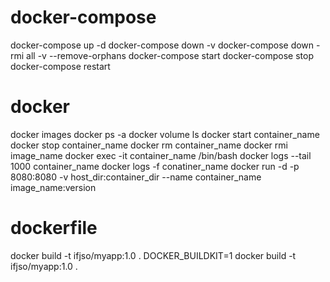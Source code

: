 # docker-compose
docker-compose up -d
docker-compose down -v
docker-compose down -rmi all -v --remove-orphans
docker-compose start
docker-compose stop
docker-compose restart

# docker
docker images
docker ps -a
docker volume ls
docker start container_name
docker stop container_name
docker rm container_name
docker rmi image_name
docker exec -it container_name /bin/bash
docker logs --tail 1000 container_name
docker logs -f conatiner_name
docker run -d -p 8080:8080 -v host_dir:container_dir --name container_name image_name:version

# dockerfile
docker build -t ifjso/myapp:1.0 .
DOCKER_BUILDKIT=1 docker build -t ifjso/myapp:1.0 .
